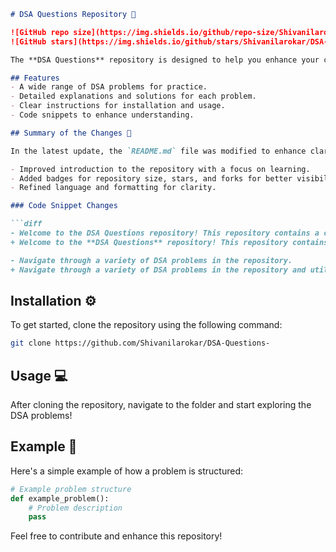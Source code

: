 ```markdown
# DSA Questions Repository 🚀

![GitHub repo size](https://img.shields.io/github/repo-size/Shivanilarokar/DSA-Questions-)
![GitHub stars](https://img.shields.io/github/stars/Shivanilarokar/DSA-Questions-?style=social)

The **DSA Questions** repository is designed to help you enhance your coding skills through a collection of Data Structures and Algorithms (DSA) problems for practice and learning.

## Features
- A wide range of DSA problems for practice.
- Detailed explanations and solutions for each problem.
- Clear instructions for installation and usage.
- Code snippets to enhance understanding.

## Summary of the Changes 🚀

In the latest update, the `README.md` file was modified to enhance clarity and structure. Key changes include:

- Improved introduction to the repository with a focus on learning.
- Added badges for repository size, stars, and forks for better visibility.
- Refined language and formatting for clarity.

### Code Snippet Changes

```diff
- Welcome to the DSA Questions repository! This repository contains a collection of data structures and algorithms (DSA) problems designed to help you enhance your coding skills.
+ Welcome to the **DSA Questions** repository! This repository contains a collection of Data Structures and Algorithms (DSA) problems for practice and learning.

- Navigate through a variety of DSA problems in the repository.
+ Navigate through a variety of DSA problems in the repository and utilize the code snippets provided.
```

## Installation ⚙️

To get started, clone the repository using the following command:

```bash
git clone https://github.com/Shivanilarokar/DSA-Questions-
```

## Usage 💻

After cloning the repository, navigate to the folder and start exploring the DSA problems!

## Example 📖

Here's a simple example of how a problem is structured:

```python
# Example problem structure
def example_problem():
    # Problem description
    pass
```

Feel free to contribute and enhance this repository!
```